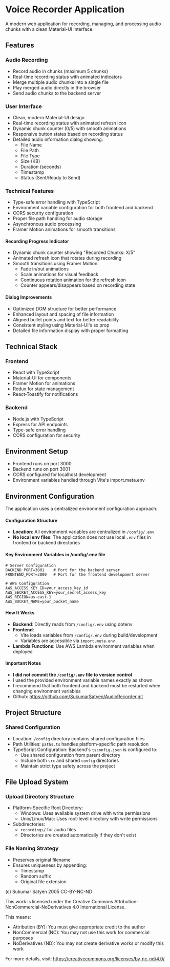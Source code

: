 # Voice Recorder Application

A modern web application for recording, managing, and processing audio chunks with a clean Material-UI interface.

## Features

### Audio Recording
- Record audio in chunks (maximum 5 chunks)
- Real-time recording status with animated indicators
- Merge multiple audio chunks into a single file
- Play merged audio directly in the browser
- Send audio chunks to the backend server

### User Interface
- Clean, modern Material-UI design
- Real-time recording status with animated refresh icon
- Dynamic chunk counter (0/5) with smooth animations
- Responsive button states based on recording status
- Detailed audio information dialog showing:
  - File Name
  - File Path
  - File Type
  - Size (KB)
  - Duration (seconds)
  - Timestamp
  - Status (Sent/Ready to Send)

### Technical Features
- Type-safe error handling with TypeScript
- Environment variable configuration for both frontend and backend
- CORS security configuration
- Proper file path handling for audio storage
- Asynchronous audio processing
- Framer Motion animations for smooth transitions

#### Recording Progress Indicator
- Dynamic chunk counter showing "Recorded Chunks: X/5"
- Animated refresh icon that rotates during recording
- Smooth transitions using Framer Motion:
  - Fade in/out animations
  - Scale animations for visual feedback
  - Continuous rotation animation for the refresh icon
  - Counter appears/disappears based on recording state

#### Dialog Improvements
- Optimized DOM structure for better performance
- Enhanced layout and spacing of file information
- Aligned bullet points and text for better readability
- Consistent styling using Material-UI's sx prop
- Detailed file information display with proper formatting

## Technical Stack

### Frontend
- React with TypeScript
- Material-UI for components
- Framer Motion for animations
- Redux for state management
- React-Toastify for notifications

### Backend
- Node.js with TypeScript
- Express for API endpoints
- Type-safe error handling
- CORS configuration for security

## Environment Setup
- Frontend runs on port 3000
- Backend runs on port 3001
- CORS configured for localhost development
- Environment variables handled through Vite's import.meta.env

## Environment Configuration

The application uses a centralized environment configuration approach:

#### Configuration Structure
- **Location**: All environment variables are centralized in `/config/.env`
- **No local env files**: The application does not use local `.env` files in frontend or backend directories

#### Key Environment Variables in /config/.env file
```env
# Server Configuration
BACKEND_PORT=3001    # Port for the backend server
FRONTEND_PORT=3000   # Port for the frontend development server

# AWS Configuration
AWS_ACCESS_KEY_ID=your_access_key_id
AWS_SECRET_ACCESS_KEY=your_secret_access_key
AWS_REGION=us-east-1
AWS_BUCKET_NAME=your_bucket_name
```

#### How It Works
- **Backend**: Directly reads from `/config/.env` using dotenv
- **Frontend**: 
  - Vite loads variables from `/config/.env` during build/development
  - Variables are accessible via `import.meta.env`
- **Lambda Functions**: Use AWS Lambda environment variables when deployed

#### Important Notes
- **I did not commit the `/config/.env` file to version control**
- I used the provided environment variable names exactly as shown
- I recommend that both frontend and backend must be restarted when changing environment variables
- Github: https://github.com/SukumarSatyen/AudioRecorder.git

## Project Structure
### Shared Configuration

- Location: `/config` directory contains shared configuration files
- Path Utilities: `paths.ts` handles platform-specific path resolution
- TypeScript Configuration: Backend's `tsconfig.json` is configured to:
  - Use shared configuration from parent directory
  - Include both `src` and shared `config` directories
  - Maintain strict type safety across the project

## File Upload System
### Upload Directory Structure

- Platform-Specific Root Directory:
  - Windows: Uses available system drive with write permissions
  - Unix/Linux/Mac: Uses root-level directory with write permissions
- Subdirectories:
  - `recordings/` for audio files
  - Directories are created automatically if they don't exist

### File Naming Strategy

- Preserves original filename
- Ensures uniqueness by appending:
  - Timestamp
  - Random suffix
  - Original file extension

(c) Sukumar Satyen 2005 CC-BY-NC-ND

This work is licensed under the Creative Commons Attribution-NonCommercial-NoDerivatives 4.0 International License.

This means:
- Attribution (BY): You must give appropriate credit to the author
- NonCommercial (NC): You may not use this work for commercial purposes
- NoDerivatives (ND): You may not create derivative works or modify this work

For more details, visit: https://creativecommons.org/licenses/by-nc-nd/4.0/